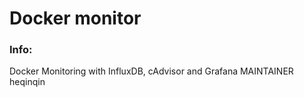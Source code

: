 # Docker monitor


### Info:
 Docker Monitoring with InfluxDB, cAdvisor and Grafana 
 MAINTAINER heqinqin
 
